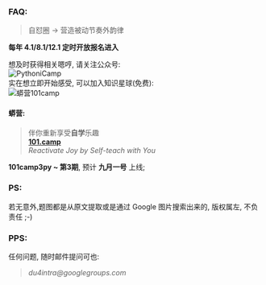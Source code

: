 <br/>

<h3>FAQ:</h3>
<blockquote>
<p>
    自怼圈 -> 营造被动节奏外韵律
</p>
</blockquote>
<p>
<b>每年 4.1/8.1/12.1 定时开放报名进入
</b>

</p>
<p>想及时获得相关嗯哼, 请关注公众号:
    <br/>
<img alt="PythoniCamp" src="http://0.zoomquiet.top/logos/101.camp/banner_101camp_h191.jpg"/>
    <br/>
实在想立即开始感受, 可以加入知识星球(免费):
    <br/>

<img alt="蟒营101camp" src="https://ipic.zoomquiet.top/2019-08-09-190809camp101.jpeg"/>

</p>

<h4>蟒营:</h4>
<blockquote>
<p>
    伴你重新享受<b>自学</b>乐趣
<br/>
    <b>
    <a href="https://101.camp/">101.camp</a>
    </b>
<br/>
    <i>
    Reactivate Joy by Self-teach with You
    </i>
</p>

</blockquote>
<p>
<b>101camp3py ~ 第3期</b>, 预计 <b>九月一号</b> 上线;
</p>


<h3>PS:</h3>

<p>若无意外,题图都是从原文提取或是通过 Google 图片搜索出来的, 版权属左, 不负责任 ;-)</p>

<h3>PPS:</h3>
<p>
    任何问题, 随时邮件提问可也:
</p>
<blockquote>
<p>
    <i>
    du4intra@googlegroups.com
    </i>
</p>
</blockquote>


